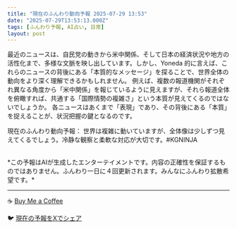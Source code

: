 ```yaml
---
title: "現在のふんわり動向予報 2025-07-29 13:53"
date: "2025-07-29T13:53:13.000Z"
tags: [ふんわり予報, AI占い, 日常]
layout: post
---
```


最近のニュースは、自民党の動きから米中関係、そして日本の経済状況や地方の活性化まで、多様な文脈を映し出しています。しかし、Yoneda 的に言えば、これらのニュースの背後にある「本質的なメッセージ」を探ることで、世界全体の動向をより深く理解できるかもしれません。  例えば、複数の報道機関がそれぞれ異なる角度から「米中関係」を報じているように見えますが、それら報道全体を俯瞰すれば、共通する「国際情勢の複雑さ」という本質が見えてくるのではないでしょうか。  各ニュースはあくまで「表現」であり、その背後にある「本質」を捉えることが、状況把握の鍵となるのです。

現在のふんわり動向予報：
世界は複雑に動いていますが、全体像は少しずつ見えてくるでしょう。冷静な観察と柔軟な対応が大切です。#KGNINJA

<br>
*この予報はAIが生成したエンターテイメントです。内容の正確性を保証するものではありません。ふんわり一日に４回更新されます。みんなにふんわり拡散希望です。*

---
☕️ [Buy Me a Coffee](https://www.buymeacoffee.com/kgninja)

🐦 [現在の予報をXでシェア](https://twitter.com/intent/tweet?text=%E7%8F%BE%E5%9C%A8%E3%81%AE%E3%81%B5%E3%82%93%E3%82%8F%E3%82%8A%E4%BA%88%E5%A0%B1%3A%20%E3%80%8C%E6%9C%80%E8%BF%91%E3%81%AE%E3%83%8B%E3%83%A5%E3%83%BC%E3%82%B9%E3%81%AF%E3%80%81%E8%87%AA%E6%B0%91%E5%85%9A%E3%81%AE%E5%8B%95%E3%81%8D%E3%81%8B%E3%82%89%E7%B1%B3%E4%B8%AD%E9%96%A2%E4%BF%82%E3%80%81%E3%81%9D%E3%81%97%E3%81%A6%E6%97%A5%E6%9C%AC%E3%81%AE%E7%B5%8C%E6%B8%88%E7%8A%B6%E6%B3%81%E3%82%84%E5%9C%B0%E6%96%B9%E3%81%AE%E6%B4%BB%E6%80%A7%E5%8C%96%E3%81%BE%E3%81%A7%E3%80%81%E5%A4%9A%E6%A7%98%E3%81%AA%E6%96%87%E8%84%88%E3%82%92%E6%98%A0%E3%81%97%E5%87%BA%E3%81%97%E3%81%A6%E3%81%84%E3%81%BE%E3%81%99%E3%80%82%E3%80%8D%23KGNINJA%20%E7%B6%9A%E3%81%8D%E3%81%AF%E3%83%96%E3%83%AD%E3%82%B0%E3%81%A7%EF%BC%81%F0%9F%91%87&url=https%3A%2F%2Fkg-ninja.github.io%2FFunwariyoso%2F)
